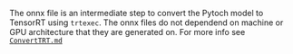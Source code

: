 The onnx file is an intermediate step to convert the Pytoch model to TensorRT using `trtexec`. The onnx files do not dependend on machine or GPU architecture that they are generated on. For more info see [`ConvertTRT.md`](../../ConvertTRT.md)
